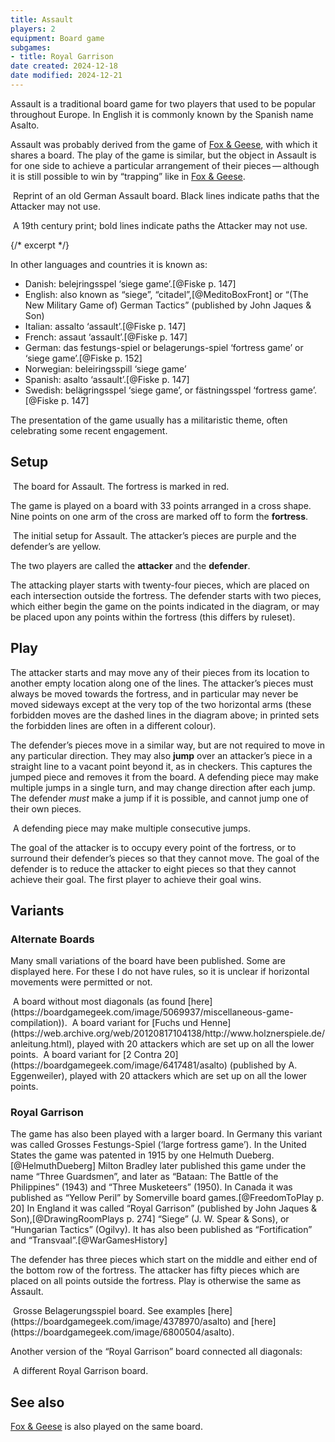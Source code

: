 ```yaml
---
title: Assault
players: 2
equipment: Board game
subgames:
- title: Royal Garrison
date created: 2024-12-18
date modified: 2024-12-21
---
```


<p class="lead"><span class="aka">Assault</span> is a traditional board game for two players that used to be popular throughout Europe. In English it is commonly known by the Spanish name <span lang="es" class="aka">Asalto</span>.</p>

Assault was probably derived from the game of [Fox & Geese](games/fox-and-geese.md), with which it shares a board. The play of the game is similar, but the object in Assault is for one side to achieve a particular arrangement of their pieces — although it is still possible to win by “trapping” like in [Fox & Geese](games/fox-and-geese.md).

<div class="multi">
<Image src="pic5996205.jpg" alt="" originalUrl="https://boardgamegeek.com/image/5996205/miscellaneous-game-compilation"
    authorGiven="Stephan"
    authorFamily="Krug"
    license="cc0"
    copyrightYear=2021>
Reprint of an old German Assault board. Black lines indicate paths that the Attacker may not use.
</Image>

<Image src="1324594001.jpg" alt="" originalUrl="https://www.britishmuseum.org/collection/image/1324594001" 
  license="cc-by-nc-sa" licenseVersion="4.0" orgName="Trustees of the British Museum"> 
A 19th century print; bold lines indicate paths the Attacker may not use. 
</Image>
</div>

{/* excerpt */}

In other languages and countries it is known as:

* Danish: <span lang="da" class="aka">belejringsspel</span> ‘siege game’.[@Fiske p. 147]
* English: also known as “<span class="aka">siege</span>”, “<span class="aka" >citadel</span>”,[@MeditoBoxFront] or “<span class="aka">(The New Military Game of) German Tactics</span>” (published by John Jaques & Son)
* Italian: <span lang="it" class="aka">assalto</span> ‘assault’.[@Fiske p. 147]
* French: <span lang="fr" class="aka">assaut</span> ‘assault’.[@Fiske p. 147]
* German: <span lang="de" class="aka">das festungs-spiel</span> or <span lang="de" class="aka">belagerungs-spiel</span> ‘fortress game’ or ‘siege game’.[@Fiske p.  152]
* Norwegian: <span lang="no" class="aka">beleiringsspill</span> ‘siege game’
* Spanish: <span lang="es" class="aka">asalto</span> ‘assault’.[@Fiske p. 147]
* Swedish: <span lang="sv" class="aka">belägringsspel</span> ‘siege game’, or <span lang="sv" class="aka">fästningsspel</span> ‘fortress game’.[@Fiske p. 147]

The presentation of the game usually has a militaristic theme, often celebrating some recent engagement.

## Setup 

<Image src="asalto_board.svg" noborder=true alt="">
The board for Assault. The fortress is marked in red.
</Image>

The game is played on a board with 33 points arranged in a cross shape. Nine points on one arm of the cross are marked off to form the **fortress**.

<Image src="asalto_setup.svg" noborder=true alt="">
The initial setup for Assault. The attacker’s pieces are purple and the defender’s are yellow.
</Image>

The two players are called the **attacker** and the **defender**.

The attacking player starts with twenty-four pieces, which are placed on each intersection outside the fortress. The defender starts with two pieces, which either begin the game on the points indicated in the diagram, or may be placed upon any points within the fortress (this differs by ruleset).

## Play

The attacker starts and may move any of their pieces from its location to another empty location along one of the lines. The attacker’s pieces must always be moved towards the fortress, and in particular may never be moved sideways except at the very top of the two horizontal arms (these forbidden moves are the dashed lines in the diagram above; in printed sets the forbidden lines are often in a different colour).

The defender’s pieces move in a similar way, but are not required to move in any particular direction. They may also **jump** over an attacker’s piece in a straight line to a vacant point beyond it, as in checkers. This captures the jumped piece and removes it from the board. A defending piece may make multiple jumps in a single turn, and may change direction after each jump. The defender *must* make a jump if it is possible, and cannot jump one of their own pieces.

<Image src="defender_multiple_jumps.svg" noborder=true alt="">
A defending piece may make multiple consecutive jumps.
</Image>

The goal of the attacker is to occupy every point of the fortress, or to surround their defender’s pieces so that they cannot move. The goal of the defender is to reduce the attacker to eight pieces so that they cannot achieve their goal. The first player to achieve their goal wins.

## Variants

### Alternate Boards

Many small variations of the board have been published. Some are displayed here.  For these I do not have rules, so it is unclear if horizontal movements were permitted or not.

<div class="multi wide">

<Image src="asalto_simplified_board.svg" noborder=true alt="">
A board without most diagonals (as found [here](https://boardgamegeek.com/image/5069937/miscellaneous-game-compilation)).
</Image>

<Image src="fuchs_und_henne.svg" noborder=true alt="">
A board variant for [<span lang="de" class="aka">Fuchs und Henne</span>](https://web.archive.org/web/20120817104138/http://www.holznerspiele.de/anleitung.html), played with 20 attackers which are set up on all the lower points. 
</Image>

<Image src="2_contra_20.svg" noborder=true alt="">
A board variant for [<span lang="de" class="aka">2 Contra 20</span>](https://boardgamegeek.com/image/6417481/asalto) (published by A.  Eggenweiler), played with 20 attackers which are set up on all the lower points. 
</Image>

</div>

### <span class="aka">Royal Garrison</span>

The game has also been played with a larger board. In Germany this variant was called <span lang="de" class="aka">Grosses Festungs-Spiel</span> (‘large fortress game’). In the United States the game was patented in 1915 by one Helmuth Dueberg.[@HelmuthDueberg] Milton Bradley later published this game under the name “<span class="aka">Three Guardsmen</span>”, and later as “<span class="aka">Bataan: The Battle of the Philippines</span>” (1943) and “<span class="aka">Three Musketeers</span>” (1950). In Canada it was published as “<span class="aka">Yellow Peril</span>” by Somerville board games.[@FreedomToPlay p. 20] In England it was called “Royal Garrison” (published by John Jaques & Son),[@DrawingRoomPlays p. 274] “Siege” (J. W. Spear & Sons), or “<span class="aka">Hungarian Tactics</span>” (Ogilvy). It has also been published as “<span class="aka">Fortification</span>” and “<span class="aka">Transvaal</span>”.[@WarGamesHistory]

The defender has three pieces which start on the middle and either end of the
bottom row of the fortress. The attacker has fifty pieces which are placed on
all points outside the fortress. Play is otherwise the same as Assault.

<Image src="Grosse_Belagerungsspiel.svg" noborder=true alt="">
<span lang="de">Grosse Belagerungsspiel</span> board. See examples
[here](https://boardgamegeek.com/image/4378970/asalto) and
[here](https://boardgamegeek.com/image/6800504/asalto).
</Image>

Another version of the “Royal Garrison” board connected all diagonals:

<Image src="royal_garrison.svg" noborder=true alt="">
A different Royal Garrison board.
</Image>

## See also

[Fox & Geese](games/fox-and-geese.md) is also played on the same board.
